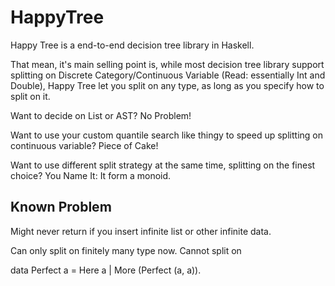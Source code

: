 # HappyTree

Happy Tree is a end-to-end decision tree library in Haskell.

That mean, it's main selling point is, while most decision tree library support splitting on Discrete Category/Continuous Variable (Read: essentially Int and Double), Happy Tree let you split on any type, as long as you specify how to split on it.

Want to decide on List or AST? No Problem!

Want to use your custom quantile search like thingy to speed up splitting on continuous variable? Piece of Cake!

Want to use different split strategy at the same time, splitting on the finest choice? You Name It: It form a monoid.

## Known Problem

Might never return if you insert infinite list or other infinite data.

Can only split on finitely many type now. Cannot split on

data Perfect a = Here a | More (Perfect (a, a)).
